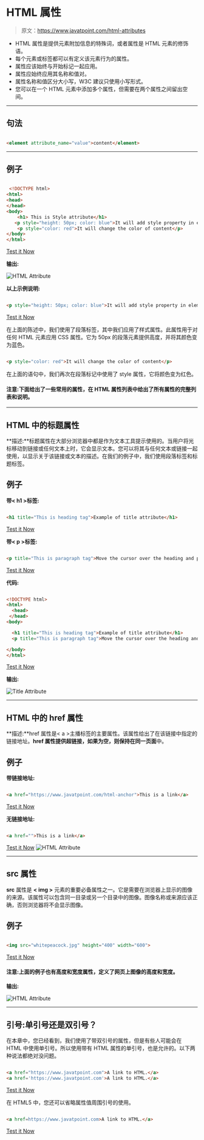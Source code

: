 # HTML 属性

> 原文：<https://www.javatpoint.com/html-attributes>

*   HTML 属性是提供元素附加信息的特殊词，或者属性是 HTML 元素的修饰语。
*   每个元素或标签都可以有定义该元素行为的属性。
*   属性应该始终与开始标记一起应用。
*   属性应始终应用其名称和值对。
*   属性名称和值区分大小写，W3C 建议只使用小写形式。
*   您可以在一个 HTML 元素中添加多个属性，但需要在两个属性之间留出空间。

* * *

## 句法

```html

<element attribute_name="value">content</element>

```

* * *

## 例子

```html

 <!DOCTYPE html>
<html>
<head>
</head>
<body>
    <h1> This is Style attribute</h1>
   <p style="height: 50px; color: blue">It will add style property in element</p>
    <p style="color: red">It will change the color of content</p>
</body>
</html>

```

[Test it Now](https://www.javatpoint.com/oprweb/test.jsp?filename=htmlattributes)

**输出:**

![HTML Attribute](img/366f226e467ea0fa3f84a7ab5efbc4f7.png)

**以上示例说明:**

```html

<p style="height: 50px; color: blue">It will add style property in element</p>

```

[Test it Now](https://www.javatpoint.com/oprweb/test.jsp?filename=htmlattributes1)

在上面的陈述中，我们使用了段落标签，其中我们应用了样式属性。此属性用于对任何 HTML 元素应用 CSS 属性。它为 50px 的段落元素提供高度，并将其颜色变为蓝色。

```html

<p style="color: red">It will change the color of content</p>

```

在上面的语句中，我们再次在段落标记中使用了 style 属性，它将颜色变为红色。

#### 注意:下面给出了一些常用的属性，在 HTML 属性列表中给出了所有属性的完整列表和说明。

* * *

## HTML 中的标题属性

**描述:**标题属性在大部分浏览器中都是作为文本工具提示使用的。当用户将光标移动到链接或任何文本上时，它会显示文本。您可以将其与任何文本或链接一起使用，以显示关于该链接或文本的描述。在我们的例子中，我们使用段落标签和标题标签。

## 例子

**带< h1 >标签:**

```html

<h1 title="This is heading tag">Example of title attribute</h1>

```

[Test it Now](https://www.javatpoint.com/oprweb/test.jsp?filename=htmlattributes2)

**带< p >标签:**

```html

<p title="This is paragraph tag">Move the cursor over the heading and paragraph, and you will see a description as a tooltip</p>

```

[Test it Now](https://www.javatpoint.com/oprweb/test.jsp?filename=htmlattributes3)

**代码:**

```html

<!DOCTYPE html>
<html>
  <head>
 </head>
<body>

  <h1 title="This is heading tag">Example of title attribute</h1>
  <p title="This is paragraph tag">Move the cursor over the heading and paragraph, and you will see a description as a tooltip</p>

</body>
</html>

```

[Test it Now](https://www.javatpoint.com/oprweb/test.jsp?filename=htmlattributes4)

**输出:**

![Title Attribute](img/e0971f5f022786d6d833779217ca550d.png)

* * *

## HTML 中的 href 属性

**描述:**href 属性是< a >主播标签的主要属性。该属性给出了在该链接中指定的链接地址。**href 属性提供超链接，如果为空，则保持在同一页面**中。

## 例子

**带链接地址:**

```html

<a href="https://www.javatpoint.com/html-anchor">This is a link</a>

```

[Test it Now](https://www.javatpoint.com/oprweb/test.jsp?filename=htmlattributes5)

**无链接地址:**

```html

<a href="">This is a link</a>

```

[Test it Now](https://www.javatpoint.com/oprweb/test.jsp?filename=htmlattributes6) ![HTML Attribute](img/4a205fef225b24a9c5727e17dc3b73e4.png)

* * *

## src 属性

**src** 属性是 **< img >** 元素的重要必备属性之一。它是需要在浏览器上显示的图像的来源。该属性可以包含同一目录或另一个目录中的图像。图像名称或来源应该正确，否则浏览器将不会显示图像。

## 例子

```html

<img src="whitepeacock.jpg" height="400" width="600">

```

[Test it Now](https://www.javatpoint.com/oprweb/test.jsp?filename=htmlattributes8)

#### 注意:上面的例子也有高度和宽度属性，定义了网页上图像的高度和宽度。

**输出:**

![HTML Attribute](img/676ca6e9425a16a0be60a3048a67b7b0.png)

* * *

## 引号:单引号还是双引号？

在本章中，您已经看到，我们使用了带双引号的属性，但是有些人可能会在 HTML 中使用单引号。所以使用带有 HTML 属性的单引号，也是允许的。以下两种说法都绝对没问题。

```html

<a href="https://www.javatpoint.com">A link to HTML.</a>
<a href='https://www.javatpoint.com'>A link to HTML.</a>

```

[Test it Now](https://www.javatpoint.com/oprweb/test.jsp?filename=htmlattributes10)

在 HTML5 中，您还可以省略属性值周围引号的使用。

```html

<a href=https://www.javatpoint.com>A link to HTML.</a>

```

[Test it Now](https://www.javatpoint.com/oprweb/test.jsp?filename=htmlattributes11)